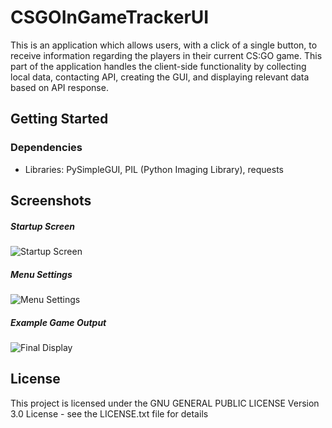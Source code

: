 # CSGOInGameTrackerUI

This is an application which allows users, with a click of a single button, to receive
information regarding the players in their current CS:GO game. This part of the application handles the client-side 
functionality by collecting local data, contacting API, creating the GUI, and displaying relevant data based
on API response.

## Getting Started

### Dependencies

* Libraries: PySimpleGUI, PIL (Python Imaging Library), requests

## Screenshots
##### Startup Screen
![Startup Screen](https://i.imgur.com/1hSN8ig.png)
##### Menu Settings
![Menu Settings](https://i.imgur.com/rEwKFqd.png)
##### Example Game Output
![Final Display](https://i.imgur.com/QkgP61T.png)

## License

This project is licensed under the GNU GENERAL PUBLIC LICENSE Version 3.0 License - see the LICENSE.txt file for details
